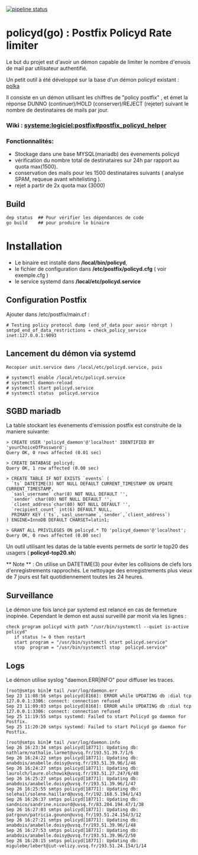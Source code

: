 [![pipeline status](https://git.dsi.uvsq.fr/thiecail/policyd/badges/deployed/pipeline.svg)](https://git.dsi.uvsq.fr/thiecail/policyd/commits/deployed)

# policyd(go) : Postfix Policyd Rate limiter 

Le but du projet est d'avoir un démon capable de limiter le nombre d'envois de mail par utilisateur authentifié.

Un petit outil à été développé sur la base d'un démon policyd existant : [polka](https://github.com/SimoneLazzaris/polka)

Il consiste en un démon utilisant les chiffres de  "policy postfix" , et émet la réponse DUNNO (continuer)/HOLD (conserver)/REJECT (rejeter) suivant le nombre de destinataires de mails par jour.

### Wiki : [systeme:logiciel:postfix#postfix_policyd_helper](http://wiki.dsi.uvsq.fr/systeme:logiciel:postfix#postfix_policyd_helper)

### Fonctionnalités: 
  - Stockage dans une base MYSQL(mariadb) des évenements policyd
  - vérification du nombre total de destinataires sur 24h par rapport au quota max(1500).
  - conservation des mails pour les 1500 destinataires suivants ( analyse SPAM, requeue avant whitelisting ).
  - rejet a partir de 2x quota max (3000)


## Build
```
dep status  ## Pour vérifier les dépendances de code
go build    ## pour produire le binaire
```

# Installation 

 - Le binaire est installé dans __/local/bin/policyd__, 
 - le fichier de configuration dans __/etc/postfix/policyd.cfg__ ( voir exemple.cfg )
 - le service systemd dans __/local/etc/policyd.service__

## Configuration Postfix

Ajouter dans /etc/postfix/main.cf :
```
# Testing policy protocol dump (end_of_data pour avoir nbrcpt )
smtpd_end_of_data_restrictions = check_policy_service inet:127.0.0.1:9093
```

## Lancement du démon via systemd
```
Recopier unit.service dans /local/etc/policyd.service, puis

# systemctl enable /local/etc/policyd.service
# systemctl daemon-reload
# systemctl start policyd.service
# systemctl status  policyd.service

```

## SGBD mariadb 

La table stockant les évenements d'emission postfix est construite de la maniere suivante: 

```
> CREATE USER 'policyd_daemon'@'localhost' IDENTIFIED BY 'yourChoiceOfPassword';
Query OK, 0 rows affected (0.01 sec)

> CREATE DATABASE policyd;
Query OK, 1 row affected (0.00 sec)

> CREATE TABLE IF NOT EXISTS `events` (
  `ts` DATETIME(3) NOT NULL DEFAULT CURRENT_TIMESTAMP ON UPDATE CURRENT_TIMESTAMP,
  `sasl_username` char(8) NOT NULL DEFAULT '',
  `sender` char(80) NOT NULL DEFAULT '',
  `client_address`char(80) NOT NULL DEFAULT '',
  `recipient_count` int(6) DEFAULT NULL,
  PRIMARY KEY (`ts`,`sasl_username`,`sender`,`client_address`)
) ENGINE=InnoDB DEFAULT CHARSET=latin1;

> GRANT ALL PRIVILEGES ON policyd.* TO 'policyd_daemon'@'localhost';
Query OK, 0 rows affected (0.00 sec)

```

Un outil utilisant les datas de la table events permets de sortir le top20 des usagers ( **policyd-top20.sh**)

** Note ** : 
On utilise un DATETIME(3) pour éviter les collisions de clefs lors d'enregistrements rapprochés.
Le nettoyage des enregistrements plus vieux de 7 jours est fait quotidiennement toutes les 24 heures.

## Surveillance

Le démon une fois lancé par systemd est relancé en cas de fermeture inopinée.
Cependant le demon est aussi surveillé par monit via les lignes : 
```
check program policyd with path "/usr/bin/systemctl --quiet is-active policyd"
   if status != 0 then restart
   start program = "/usr/bin/systemctl start policyd.service"
   stop  program = "/usr/bin/systemctl stop  policyd.service"
```

## Logs

Le démon utilise syslog "daemon.ERR|INFO" pour diffuser les traces.
```
[root@smtps bin]# tail /var/log/daemon.err
Sep 23 11:08:56 smtps policyd[8168]: ERROR while UPDATING db :dial tcp 127.0.0.1:3306: connect: connection refused
Sep 23 11:09:03 smtps policyd[8168]: ERROR while UPDATING db :dial tcp 127.0.0.1:3306: connect: connection refused
Sep 25 11:19:55 smtps systemd: Failed to start Policyd go daemon for Postfix.
Sep 25 11:20:20 smtps systemd: Failed to start Policyd go daemon for Postfix.

[root@smtps bin]# tail /var/log/daemon.info
Sep 26 16:23:34 smtps policyd[18771]: Updating db: nathlarm/nathalie.larmet@uvsq.fr/193.51.39.7/1/6
Sep 26 16:24:22 smtps policyd[18771]: Updating db: anabdois/anabelle.doisy@uvsq.fr/193.51.39.96/1/46
Sep 26 16:24:27 smtps policyd[18771]: Updating db: laurolch/laure.olchowik@uvsq.fr/193.51.27.247/6/48
Sep 26 16:25:27 smtps policyd[18771]: Updating db: anabdois/anabelle.doisy@uvsq.fr/193.51.39.96/1/47
Sep 26 16:25:55 smtps policyd[18771]: Updating db: solehail/solene.haillard@uvsq.fr/192.168.5.194/1/43
Sep 26 16:26:37 smtps policyd[18771]: Updating db: sandnico/sandrine.nicourd@uvsq.fr/83.204.194.47/1/38
Sep 26 16:27:03 smtps policyd[18771]: Updating db: patrgoun/patricia.gounon@uvsq.fr/193.51.24.154/3/12
Sep 26 16:27:21 smtps policyd[18771]: Updating db: anabdois/anabelle.doisy@uvsq.fr/193.51.39.96/1/48
Sep 26 16:27:53 smtps policyd[18771]: Updating db: anabdois/anabelle.doisy@uvsq.fr/193.51.39.96/2/50
Sep 26 16:28:15 smtps policyd[18771]: Updating db: migulebe/lebert@iut-velizy.uvsq.fr/193.51.24.154/1/14

```
